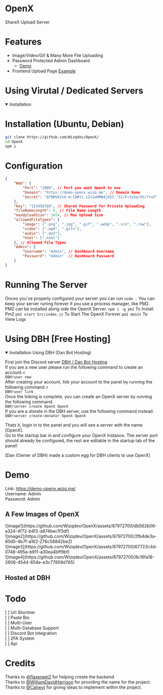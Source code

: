 # OpenX
ShareX Upload Server 

# Features

- Image/Video/Gif & Many More File Uploading
- Password Protected Admin Dashboard
  - [Demo](https://demo-openx.wizq.me)
- Frontend Upload Page [Example](https://demo-openx.wizq.me/i/07kZNXFt.png)


# Using Virutal / Dedicated Servers
<details open>
  <summary>Installation</summary>
  
# Installation (Ubuntu, Debian)

```bash
git clone https://github.com/Wizqdev/OpenX/
cd OpenX
npm i
```

# Configuration
```json
{
    "Web": {
        "Port": "3000", // Port you want OpenX to use
        "Domain": "https://demo-openx.wizq.me", // Domain Name 
        "Secret": "QfBWV8{hX-#;{B#Yi.}Zx1wNMN4jQ53.^3{/F=3sEq(hh)7rwT" // Random Hash can also be generated from [wizq.me](https://wizq.me/tools/password-generator)
    },
    "Key": "123456789", // ShareX Password for Private Uploading
    "fileNameLength": 8, // File Name Length
    "maxUploadSize": 1024, // Max Upload Size
    "allowedFileTypes": {
        "image": [".png", ".jpg", ".gif", ".webp", ".ico", ".raw"],
        "video": [".mp4", ".gifv"],
        "audio": [".mp3"],
        "html": [".html"]
    }, // Allowed File Types
    "Admin": {
        "Username": "Admin", // Dashboard Username
        "Password": "Admin"  // Dashboard Password
    }
}
```
# Running The Server 
Onces you've properly configured your server you can run `node .`
You can keep your server runing forever if you use a process manager, like PM2. PM2 can be installed along side the OpenX Server.
`npm i -g pm2` To Install Pm2
`pm2 start Src/index.js` To Start The OpenX Forever
`pm2 monit` To View Logs 

</details>


# Using DBH [Free Hosting]
<details open>
<summary>Installation Using DBH (Dan Bot Hosting)</summary>

First join the Discord server [DBH / Dan Bot Hosting](https://discord.gg/dbh)<br />
If you are a new user please run the following command to create an account.< <br />
`DBH!user new`<br />
After creating your account, link your account to the panel by running the following command.<<br />
`DBH!user link`<br />
Once the linking is complete, you can create an OpenX server by running the following command.<br />
`DBH!server create OpenX OpenX` <br />
If you are a donate in the DBH server, use the following command instead.<br />
`DBH!server create-donator OpenX OpenX`<br />

Thats it, login in to the panel and you will see a server with the name [OpenX].<br />
Go to the startup bar in and configure your OpenX Instance. The server port should already be configured, the rest are editable in the startup tab of the panel!<br />

[Dan (Owner of DBH) made a custom egg for DBH clients to use OpenX]
</details>

# Demo 

Link: https://demo-openx.wizq.me/<br />
Username: Admin<br />
Password: Admin

<h2>A Few Images of OpenX</h2>
![image1](https://github.com/Wizqdev/OpenX/assets/87972700/db562b06-a324-4f72-b4f2-a874bec1f3df)<br />
![image2](https://github.com/Wizqdev/OpenX/assets/87972700/2fb4de3a-80d5-4b7f-a162-276c58842be2)<br />
![image3](https://github.com/Wizqdev/OpenX/assets/87972700/67723c4d-0748-495a-b911-a30ea4bff9bf)<br />
![image4](https://github.com/Wizqdev/OpenX/assets/87972700/8c16fa18-2606-4544-854e-e3c77859d765)<br />


<h2>Hosted at DBH</h2>


# Todo
[ ] Url Shortner<br />
[ ] Paste Bin<br />
[ ] Multi-User<br />
[ ] Multi-Database Support<br />
[ ] Discord Bot Integration<br />
[ ] 2FA System<br />
[ ] Api<br />

# Credits
Thanks to [@flaxeneel2](https://github.com/flaxeneel2/) for helping create the backend.<br />
Thanks to [@WilliamDavidHarrison](https://github.com/WilliamDavidHarrison) for providing the name for the project.<br />
Thanks to [@Caliwyr](https://github.com/Caliwyr) for giving ideas to implement within the project.<br />
